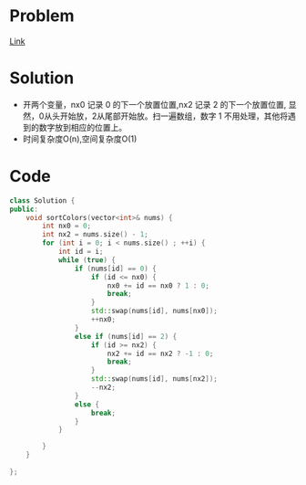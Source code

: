 # Problem
[Link](https://leetcode-cn.com/problems/sort-colors/)

# Solution
* 开两个变量，nx0 记录 0 的下一个放置位置,nx2 记录 2 的下一个放置位置, 显然，0从头开始放，2从尾部开始放。扫一遍数组，数字 1 不用处理，其他将遇到的数字放到相应的位置上。
* 时间复杂度O(n),空间复杂度O(1)

# Code
```cpp
class Solution {
public:
	void sortColors(vector<int>& nums) {
		int nx0 = 0;
		int nx2 = nums.size() - 1;
		for (int i = 0; i < nums.size() ; ++i) {
			int id = i;
			while (true) {
				if (nums[id] == 0) {
                    if (id <= nx0) {
                        nx0 += id == nx0 ? 1 : 0;
						break;
					}
					std::swap(nums[id], nums[nx0]);
					++nx0;
				}
				else if (nums[id] == 2) {
					if (id >= nx2) {
                        nx2 += id == nx2 ? -1 : 0;
						break;
					}
					std::swap(nums[id], nums[nx2]);
					--nx2;
				}
				else {
					break;
				}
			}

		}
	}
	
};
```